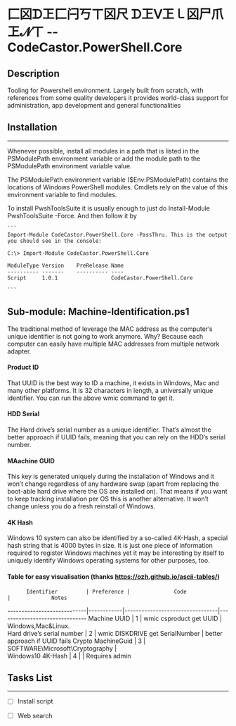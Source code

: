#  ⼕龱ᗪ㠪⼕闩丂ㄒ龱尺 ᗪ㠪ᐯ㠪㇄龱尸爪㠪𝓝ㄒ -- CodeCastor.PowerShell.Core


## Description

Tooling for Powershell environment. Largely built from scratch, with references from some quality developers it provides world-class support for administration, app development and general functionalities

## Installation
---------------

Whenever possible, install all modules in a path that is listed in the PSModulePath environment variable or add the module path to the PSModulePath environment variable value.

The PSModulePath environment variable ($Env:PSModulePath) contains the locations of Windows PowerShell modules. Cmdlets rely on the value of this environment variable to find modules.

To install PwshToolsSuite it is usually enough to just do Install-Module PwshToolsSuite -Force. And then follow it by
```` 
```
Import-Module CodeCastor.PowerShell.Core -PassThru. This is the output you should see in the console:

C:\> Import-Module CodeCastor.PowerShell.Core

ModuleType Version    PreRelease Name
---------- -------    ---------- ----
Script     1.0.1                 CodeCastor.PowerShell.Core

```
````

## Sub-module: Machine-Identification.ps1

The traditional method of leverage the MAC address as the computer’s unique identifier is not going to work anymore. Why? Because each computer can easily have multiple MAC addresses from multiple network adapter.

#### Product ID

That UUID is the best way to ID a machine, it exists in Windows, Mac and many other platforms. It is 32 characters in length, a universally unique identifier. You can run the above wmic command to get it.

#### HDD Serial 

The Hard drive’s serial number as a unique identifier. That’s almost the better approach if UUID fails, meaning that you can rely on the HDD’s serial number.

#### MAachine GUID

This key is generated uniquely during the installation of Windows and it won’t change regardless of any hardware swap (apart from replacing the boot-able hard drive where the OS are installed on). That means if you want to keep tracking installation per OS this is another alternative. It won’t change unless you do a fresh reinstall of Windows.

#### 4K Hash

Windows 10 system can also be identified by a so-called 4K-Hash, a special hash string that is 4000 bytes in size. It is just one piece of information required to register Windows machines yet it may be interesting by itself to uniquely identify Windows operating systems for other purposes, too.

#### Table for easy visualisation (thanks https://ozh.github.io/ascii-tables/)


          Identifier         | Preference |              Code               |             Notes             
 ----------------------------|------------|---------------------------------|------------------------------- 
  Machine UUID               |          1 | wmic csproduct get UUID         | Windows,Mac&Linux.            
  Hard drive’s serial number |          2 | wmic DISKDRIVE get SerialNumber | better approach if UUID fails 
  Crypto MachineGuid         |          3 | SOFTWARE\Microsoft\Cryptography |                               
  Windows10 4K-Hash          |          4 |                                 | Requires admin                





## Tasks List
-------------
- [ ] Install script
- [ ] Web search

